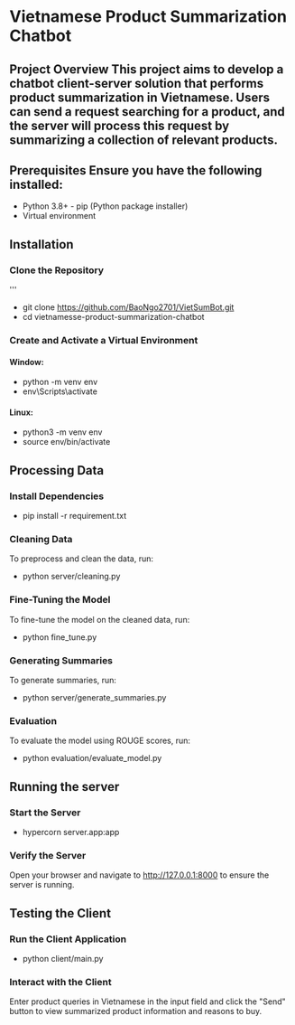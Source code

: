 # Vietnamese Product Summarization Chatbot 
## Project Overview This project aims to develop a chatbot client-server solution that performs product summarization in Vietnamese. Users can send a request searching for a product, and the server will process this request by summarizing a collection of relevant products. 
## Prerequisites Ensure you have the following installed: 
  - Python 3.8+ - pip (Python package installer)
  - Virtual environment 
## Installation 
### Clone the Repository 

'''
  - git clone https://github.com/BaoNgo2701/VietSumBot.git
  - cd vietnamesse-product-summarization-chatbot


### Create and Activate a Virtual Environment
#### Window:
  - python -m venv env
  - env\Scripts\activate

#### Linux:
  - python3 -m venv env
  - source env/bin/activate

## Processing Data
### Install Dependencies
  - pip install -r requirement.txt

### Cleaning Data
To preprocess and clean the data, run:
  - python server/cleaning.py

### Fine-Tuning the Model
To fine-tune the model on the cleaned data, run:
  - python fine_tune.py


### Generating Summaries
To generate summaries, run:
  - python server/generate_summaries.py


### Evaluation
To evaluate the model using ROUGE scores, run:
  - python evaluation/evaluate_model.py


## Running the server
### Start the Server
  - hypercorn server.app:app

### Verify the Server
Open your browser and navigate to http://127.0.0.1:8000 to ensure the server is running.

## Testing the Client
### Run the Client Application
 - python client/main.py

### Interact with the Client
Enter product queries in Vietnamese in the input field and click the "Send" button to view summarized product information and reasons to buy.

